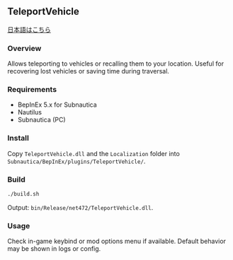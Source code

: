 ## TeleportVehicle

[日本語はこちら](./README.ja.md)

### Overview
Allows teleporting to vehicles or recalling them to your location. Useful for recovering lost vehicles or saving time during traversal.

### Requirements
- BepInEx 5.x for Subnautica
- Nautilus
- Subnautica (PC)

### Install
Copy `TeleportVehicle.dll` and the `Localization` folder into `Subnautica/BepInEx/plugins/TeleportVehicle/`.

### Build
```bash
./build.sh
```
Output: `bin/Release/net472/TeleportVehicle.dll`.

### Usage
Check in-game keybind or mod options menu if available. Default behavior may be shown in logs or config.


